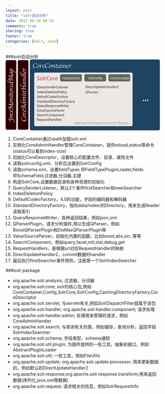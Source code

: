 ```yaml
---
layout: post
title: "solr启动分析"
date: 2012-08-28 08:34
comments: true
sharing: true
footer: true
categories: [Solr, Java]
---
```


###solr启动分析
![solr 启动分析](/images/post/solrstart.png "solr 启动分析")

1. CoreContainer通过xpath加载solr.xml
1. 实例化CoreAdminHandler管理CoreContainer，提供reload,status等命令(status可以看到index-size)
1. 初始化CoreDescriptor，设置核心的配置文件、目录、属性文件
1. 读取solrconfig.xml，分析后设置到SolrConfig 
1. 读取schema.xml，设置fieldTypes @FieldTypePluginLoader,fields @SchemaField,过滤器,分词器,主键
1. 构造SolrCore,设置数据目录和各种资源的初始化
1. QuerySenderListener，默认2个事件firstSearcher和newSearcher
1. IndexDeletionPolicy
1. DefaultCodecFactory，4.0的功能，字段的编码器和解码器
1. StandardDirectoryFactory，指向data/index/的Directory，用来生成Reader读取索引
1. QueryResponseWriter，各种返回结果，例如json,xml
1. QParserPlugin，请求分析插件,用以生成QParser，例如BoostQParserPlugin和DisMaxQParserPlugin等
1. ValueSourceParser，初始化内置的函数，比如boost,abs,sin..等等
1. SearchComponent，例如query,facet,mlt,stat,debug,get
1. RequestHandlers，是根据url对应RequestHandler的映射
1. DirectUpdateHandler2，commit数据的handler
1. 最后执行firstSearcher事件预热，注册第一个SolrIndexSearcher

###solr package
+ org.apache.solr.analysis; 过滤器，分词器
+ org.apache.solr.core; solr的核心包,例如CoreContainer,Config,SolrCore,SolrConfig,CachingDirectoryFactory,CoreDescriptor
+ org.apache.solr.servlet; 与servlet有关,例如SolrDispatchFilter就属于该包
+ org.apache.solr.handler; org.apache.solr.handler.component; 请求处理
+ org.apache.solr.handler.admin; 处理用来管理的请求，例如CoreAdminHandler
+ org.apache.solr.search; 与查询有关的类，例如缓存，查询分析，返回字段 SolrIndexSearcher
+ org.apache.solr.schema; 字段类型，schema通知 
+ org.apache.solr.util.plugin; 为插件提供的一些工具，抽象和接口，例如AbstractPluginLoader
+ org.apache.solr.util; 一些工具，例如FileUtils
+ org.apache.solr.update; org.apache.solr.update.processor; 用来更新数据的，例如默认的DirectUpdateHandler2
+ org.apache.solr.response;org.apache.solr.response.transform;用来返回数据(序列化,json,xml等数据)
+ org.apache.solr.request; 请求相关的信息，例如SolrRequestInfo

